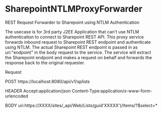 # SharepointNTLMProxyForwarder
REST Request Forwarder to Sharepoint using NTLM Authentication

The usecase is for 3rd party J2EE Application that can't use NTLM authentication to connect to Sharepoint REST API. This proxy service forwards inbound request to Sharepoint REST endpoint and authenticate using NTLM. The actual Sharepoint REST endpoint is passed in as uri:"endpoint" in the body request to the service. The service will extract the Sharepoint endpoint and makes a request on behalf and forwards the response back to the original requester.

Request

POST 
https://localhost:8080/api/v1/splists

HEADER
Accept:application/json
Content-Type:application/x-www-form-urlencoded

BODY 
uri:https://XXXX/sites/_api/Web/Lists(guid'XXXXX')/Items/?$select=*

